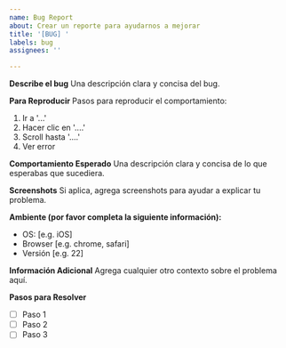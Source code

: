 ```yaml
---
name: Bug Report
about: Crear un reporte para ayudarnos a mejorar
title: '[BUG] '
labels: bug
assignees: ''

---
```


**Describe el bug**
Una descripción clara y concisa del bug.

**Para Reproducir**
Pasos para reproducir el comportamiento:
1. Ir a '...'
2. Hacer clic en '....'
3. Scroll hasta '....'
4. Ver error

**Comportamiento Esperado**
Una descripción clara y concisa de lo que esperabas que sucediera.

**Screenshots**
Si aplica, agrega screenshots para ayudar a explicar tu problema.

**Ambiente (por favor completa la siguiente información):**
 - OS: [e.g. iOS]
 - Browser [e.g. chrome, safari]
 - Versión [e.g. 22]

**Información Adicional**
Agrega cualquier otro contexto sobre el problema aquí.

**Pasos para Resolver**
- [ ] Paso 1
- [ ] Paso 2
- [ ] Paso 3 